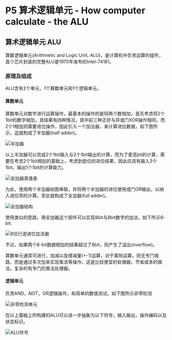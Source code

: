 # P5 算术逻辑单元 - How computer calculate - the ALU

## 算术逻辑单元 ALU

算数逻辑单元(Arithmetic and Logic Unit, ALU)，是计算机中负责运算的组件，首个芯片封装的完整ALU是1970年发布的Intel-74181。

### 原理及组成

ALU含有2个单元，1个算数单元和1个逻辑单元。

#### 算数单元

算数单元对数字进行运算操作，最基本的操作的是将两个数相加，首先考虑将2个1bit的数字相加，其结果有四种情况，其中前三种正好与异或门XOR操作相同，而2个1相加则需要进位操作，因此引入一个加法器，来计算进位数据，如下图所示，这就构成了半加器(half adder)。

![半加器](https://cdn.jsdelivr.net/gh/huchangjun-sjtu/picbed/image/20240115203255.png)

以上半加器可以完成2个1bit输入与2个1bit输出的计算，而为了更高bit的计算，需要在考虑2个1bit相加的基础上，考虑到低位的进位结果，因此应具有输入3个1bit，输出1个1bit的计算能力。

![全加器真值表](https://cdn.jsdelivr.net/gh/huchangjun-sjtu/picbed/image/20240115215911.png)

为此，使用两个半加器如图串联，并将两个半加器的进位使用或门OR输出，以纳入进位项的计算。至此就构成了全加器(full adder)。

![全加器结构](https://cdn.jsdelivr.net/gh/huchangjun-sjtu/picbed/image/20240115220604.png)

使用类似的思路，用全加器这个部件可以实现8bit与8bit数字的加法，如下所示8-bit.

![8位行波进位加法器](https://cdn.jsdelivr.net/gh/huchangjun-sjtu/picbed/image/20240115221135.png)

不过，如果两个8-bit数据相加的结果超过了8bit，则产生了溢出(overflow)。

算数单元通常可进行，加减以及增减量(+-1)运算，对于乘除运算，则无专门电路，而是通过多次加来实现乘法等操作。这是比较便宜的处理器，节省成本的做法。复杂的有专门的乘法处理器。

#### 逻辑单元

负责AND，NOT，OR逻辑操作，和简单的数值测试，如下图所示非零检测

![非零检测单元](https://cdn.jsdelivr.net/gh/huchangjun-sjtu/picbed/image/20240116193411.png)

在以上基础上所构建的ALU可以进一步抽象为以下符号，输入输出，操作编码以及状态标识。

![ALU符号](https://cdn.jsdelivr.net/gh/huchangjun-sjtu/picbed/image/20240116193714.png)
